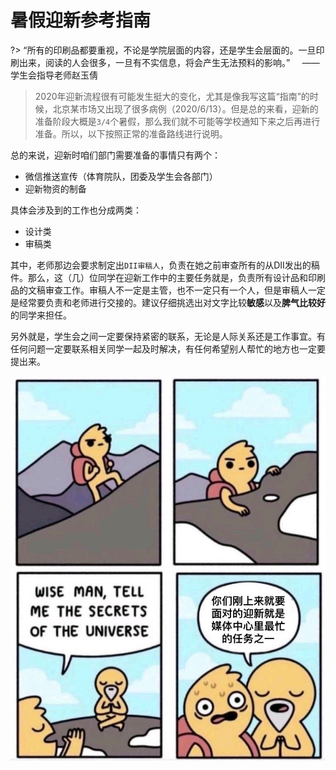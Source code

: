 
# 暑假迎新参考指南

?> “所有的印刷品都要重视，不论是学院层面的内容，还是学生会层面的。一旦印刷出来，阅读的人会很多，一旦有不实信息，将会产生无法预料的影响。”
&nbsp;&nbsp;&nbsp;&nbsp;——学生会指导老师赵玉倩

> 2020年迎新流程很有可能发生挺大的变化，尤其是像我写这篇“指南”的时候，北京某市场又出现了很多病例（2020/6/13）。但是总的来看，迎新的准备阶段大概是`3/4`个暑假，那么我们就不可能等学校通知下来之后再进行准备。所以，以下按照正常的准备路线进行说明。

总的来说，迎新时咱们部门需要准备的事情只有两个：

- 微信推送宣传（体育院队，团委及学生会各部门）
- 迎新物资的制备

具体会涉及到的工作也分成两类：
- 设计类
- 审稿类

其中，老师那边会要求制定出`DII审稿人`，负责在她之前审查所有的从DII发出的稿件。那么，这（几）位同学在迎新工作中的主要任务就是，负责所有设计品和印刷品的文稿审查工作。审稿人不一定是主管，也不一定只有一个人，但是审稿人一定是经常要负责和老师进行交接的。建议仔细挑选出对文字比较**敏感**以及**脾气比较好**的同学来担任。

另外就是，学生会之间一定要保持紧密的联系，无论是人际关系还是工作事宜。有任何问题一定要联系相关同学一起及时解决，有任何希望别人帮忙的地方也一定要提出来。



<center>

![logo](https://github.com/lcxrocks/StudentsWork/raw/master/docs/IMG_0681.JPG ':size=500%') 

</center>